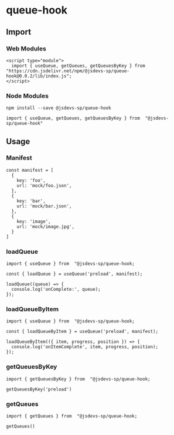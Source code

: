 # queue-hook

## Import

### Web Modules

```
<script type="module">
  import { useQueue, getQueues, getQueuesByKey } from "https://cdn.jsdelivr.net/npm/@jsdevs-sp/queue-hook@0.0.2/lib/index.js";
</script>
```

### Node Modules

```npm install --save @jsdevs-sp/queue-hook```

```import { useQueue, getQueues, getQueuesByKey } from  "@jsdevs-sp/queue-hook"```

## Usage

### Manifest

```
const manifest = [
  {
    key: 'foo',
    url: 'mock/foo.json',
  },
  {
    key: 'bar',
    url: 'mock/bar.json',
  },
  {
    key: 'image',
    url: 'mock/image.jpg',
  }
]

```

### loadQueue

```
import { useQueue } from  "@jsdevs-sp/queue-hook;

const { loadQueue } = useQueue('preload', manifest);

loadQueue((queue) => {
  console.log('onComplete:', queue);
});

```

### loadQueueByItem

```
import { useQueue } from  "@jsdevs-sp/queue-hook;

const { loadQueueByItem } = useQueue('preload', manifest);

loadQueueByItem(({ item, progress, position }) => {
  console.log('onItemComplete', item, progress, position);
});
```

### getQueuesByKey

```
import { getQueuesByKey } from  "@jsdevs-sp/queue-hook;

getQueuesByKey('preload')
```

### getQueues

```
import { getQueues } from  "@jsdevs-sp/queue-hook;

getQueues()
```